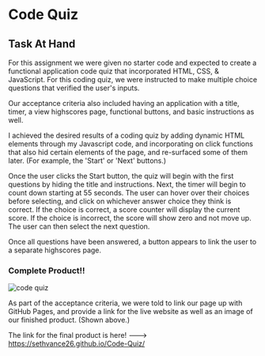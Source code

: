 # Code Quiz

## Task At Hand

For this assignment we were given no starter code and expected to create a functional application code quiz that incorporated HTML, CSS, & JavaScript. For this coding quiz, we were instructed to make multiple choice questions that verified the user's inputs.

Our acceptance criteria also included having an application with a title, timer, a view highscores page, functional buttons, and basic instructions as well. 

I achieved the desired results of a coding quiz by adding dynamic HTML elements through my Javascript code, and incorporating on click functions that also hid certain elements of the page, and re-surfaced some of them later. (For example, the 'Start' or 'Next' buttons.)

Once the user clicks the Start button, the quiz will begin with the first questions by hiding the title and instructions. Next, the timer will begin to count down starting at 55 seconds. The user can hover over their choices before selecting, and click on whichever answer choice they think is correct. If the choice is correct, a score counter will display the current score. If the choice is incorrect, the score will show zero and not move up. The user can then select the next question.

Once all questions have been answered, a button appears to link the user to a separate highscores page. 

### Complete Product!!

![code quiz](https://user-images.githubusercontent.com/76290048/111892815-0f242b00-89d5-11eb-9007-a37163598016.PNG)




As part of the acceptance criteria, we were told to link our page up with GitHub Pages, and provide a link for the live website as well as an image of our finished product. (Shown above.)

The link for the final product is here! ---> https://sethvance26.github.io/Code-Quiz/
